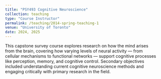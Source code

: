 ```yaml
---
title: "PSY493 Cognitive Neuroscience"
collection: teaching
type: "Course Instructor"
permalink: /teaching/2014-spring-teaching-1
venue: "University of Toronto"
date: 2024, 2025
---
```


This capstone survey course explores research on how the mind arises from the brain, covering how varying levels of neural activity — from cellular mechanisms to functional networks — support cognitive processes like perception, memory, and cognitive control. Secondary objectives included understanding current cognitive neuroscience methods and engaging critically with primary research in the field. 
